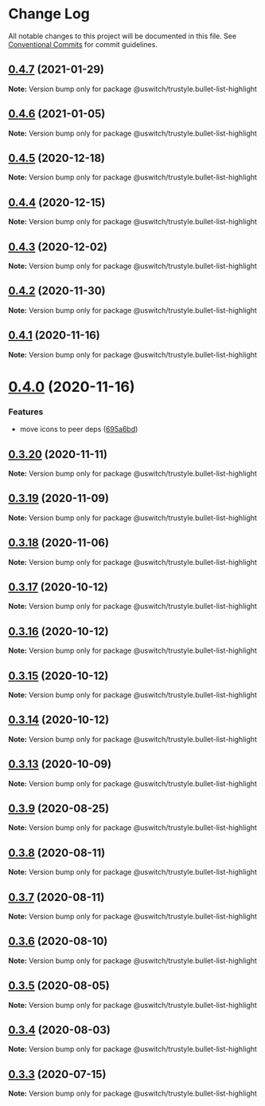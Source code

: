 # Change Log

All notable changes to this project will be documented in this file.
See [Conventional Commits](https://conventionalcommits.org) for commit guidelines.

## [0.4.7](https://github.com/uswitch/trustyle/compare/@uswitch/trustyle.bullet-list-highlight@0.4.6...@uswitch/trustyle.bullet-list-highlight@0.4.7) (2021-01-29)

**Note:** Version bump only for package @uswitch/trustyle.bullet-list-highlight





## [0.4.6](https://github.com/uswitch/trustyle/compare/@uswitch/trustyle.bullet-list-highlight@0.4.5...@uswitch/trustyle.bullet-list-highlight@0.4.6) (2021-01-05)

**Note:** Version bump only for package @uswitch/trustyle.bullet-list-highlight





## [0.4.5](https://github.com/uswitch/trustyle/compare/@uswitch/trustyle.bullet-list-highlight@0.4.4...@uswitch/trustyle.bullet-list-highlight@0.4.5) (2020-12-18)

**Note:** Version bump only for package @uswitch/trustyle.bullet-list-highlight





## [0.4.4](https://github.com/uswitch/trustyle/compare/@uswitch/trustyle.bullet-list-highlight@0.4.3...@uswitch/trustyle.bullet-list-highlight@0.4.4) (2020-12-15)

**Note:** Version bump only for package @uswitch/trustyle.bullet-list-highlight





## [0.4.3](https://github.com/uswitch/trustyle/compare/@uswitch/trustyle.bullet-list-highlight@0.4.2...@uswitch/trustyle.bullet-list-highlight@0.4.3) (2020-12-02)

**Note:** Version bump only for package @uswitch/trustyle.bullet-list-highlight





## [0.4.2](https://github.com/uswitch/trustyle/compare/@uswitch/trustyle.bullet-list-highlight@0.4.1...@uswitch/trustyle.bullet-list-highlight@0.4.2) (2020-11-30)

**Note:** Version bump only for package @uswitch/trustyle.bullet-list-highlight






## [0.4.1](https://github.com/uswitch/trustyle/compare/@uswitch/trustyle.bullet-list-highlight@0.4.0...@uswitch/trustyle.bullet-list-highlight@0.4.1) (2020-11-16)

**Note:** Version bump only for package @uswitch/trustyle.bullet-list-highlight





# [0.4.0](https://github.com/uswitch/trustyle/compare/@uswitch/trustyle.bullet-list-highlight@0.3.20...@uswitch/trustyle.bullet-list-highlight@0.4.0) (2020-11-16)


### Features

* move icons to peer deps ([695a6bd](https://github.com/uswitch/trustyle/commit/695a6bd))





## [0.3.20](https://github.com/uswitch/trustyle/compare/@uswitch/trustyle.bullet-list-highlight@0.3.19...@uswitch/trustyle.bullet-list-highlight@0.3.20) (2020-11-11)

**Note:** Version bump only for package @uswitch/trustyle.bullet-list-highlight





## [0.3.19](https://github.com/uswitch/trustyle/compare/@uswitch/trustyle.bullet-list-highlight@0.3.18...@uswitch/trustyle.bullet-list-highlight@0.3.19) (2020-11-09)

**Note:** Version bump only for package @uswitch/trustyle.bullet-list-highlight





## [0.3.18](https://github.com/uswitch/trustyle/compare/@uswitch/trustyle.bullet-list-highlight@0.3.17...@uswitch/trustyle.bullet-list-highlight@0.3.18) (2020-11-06)

**Note:** Version bump only for package @uswitch/trustyle.bullet-list-highlight





## [0.3.17](https://github.com/uswitch/trustyle/compare/@uswitch/trustyle.bullet-list-highlight@0.3.15...@uswitch/trustyle.bullet-list-highlight@0.3.17) (2020-10-12)

**Note:** Version bump only for package @uswitch/trustyle.bullet-list-highlight





## [0.3.16](https://github.com/uswitch/trustyle/compare/@uswitch/trustyle.bullet-list-highlight@0.3.15...@uswitch/trustyle.bullet-list-highlight@0.3.16) (2020-10-12)

**Note:** Version bump only for package @uswitch/trustyle.bullet-list-highlight





## [0.3.15](https://github.com/uswitch/trustyle/compare/@uswitch/trustyle.bullet-list-highlight@0.3.13...@uswitch/trustyle.bullet-list-highlight@0.3.15) (2020-10-12)

**Note:** Version bump only for package @uswitch/trustyle.bullet-list-highlight





## [0.3.14](https://github.com/uswitch/trustyle/compare/@uswitch/trustyle.bullet-list-highlight@0.3.13...@uswitch/trustyle.bullet-list-highlight@0.3.14) (2020-10-12)

**Note:** Version bump only for package @uswitch/trustyle.bullet-list-highlight





## [0.3.13](https://github.com/uswitch/trustyle/compare/@uswitch/trustyle.bullet-list-highlight@0.3.12...@uswitch/trustyle.bullet-list-highlight@0.3.13) (2020-10-09)

**Note:** Version bump only for package @uswitch/trustyle.bullet-list-highlight






## [0.3.9](https://github.com/uswitch/trustyle/compare/@uswitch/trustyle.bullet-list-highlight@0.3.8...@uswitch/trustyle.bullet-list-highlight@0.3.9) (2020-08-25)

**Note:** Version bump only for package @uswitch/trustyle.bullet-list-highlight





## [0.3.8](https://github.com/uswitch/trustyle/compare/@uswitch/trustyle.bullet-list-highlight@0.3.7...@uswitch/trustyle.bullet-list-highlight@0.3.8) (2020-08-11)

**Note:** Version bump only for package @uswitch/trustyle.bullet-list-highlight





## [0.3.7](https://github.com/uswitch/trustyle/compare/@uswitch/trustyle.bullet-list-highlight@0.3.6...@uswitch/trustyle.bullet-list-highlight@0.3.7) (2020-08-11)

**Note:** Version bump only for package @uswitch/trustyle.bullet-list-highlight





## [0.3.6](https://github.com/uswitch/trustyle/compare/@uswitch/trustyle.bullet-list-highlight@0.3.3...@uswitch/trustyle.bullet-list-highlight@0.3.6) (2020-08-10)

**Note:** Version bump only for package @uswitch/trustyle.bullet-list-highlight





## [0.3.5](https://github.com/uswitch/trustyle/compare/@uswitch/trustyle.bullet-list-highlight@0.3.3...@uswitch/trustyle.bullet-list-highlight@0.3.5) (2020-08-05)

**Note:** Version bump only for package @uswitch/trustyle.bullet-list-highlight





## [0.3.4](https://github.com/uswitch/trustyle/compare/@uswitch/trustyle.bullet-list-highlight@0.3.3...@uswitch/trustyle.bullet-list-highlight@0.3.4) (2020-08-03)

**Note:** Version bump only for package @uswitch/trustyle.bullet-list-highlight





## [0.3.3](https://github.com/uswitch/trustyle/compare/@uswitch/trustyle.bullet-list-highlight@0.3.2...@uswitch/trustyle.bullet-list-highlight@0.3.3) (2020-07-15)

**Note:** Version bump only for package @uswitch/trustyle.bullet-list-highlight
